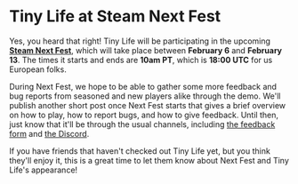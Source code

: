 # Tiny Life at Steam Next Fest

Yes, you heard that right! Tiny Life will be participating in the upcoming **[Steam Next Fest](https://store.steampowered.com/sale/nextfest)**, which will take place between **February 6** and **February 13**. The times it starts and ends are **10am PT**, which is **18:00 UTC** for us European folks.

During Next Fest, we hope to be able to gather some more feedback and bug reports from seasoned and new players alike through the demo. We'll publish another short post once Next Fest starts that gives a brief overview on how to play, how to report bugs, and how to give feedback. Until then, just know that it'll be through the usual channels, including [the feedback form](https://tinylifegame.com/feedback) and [the Discord](https://ellpeck.de/discord).

If you have friends that haven't checked out Tiny Life yet, but you think they'll enjoy it, this is a great time to let them know about Next Fest and Tiny Life's appearance!
